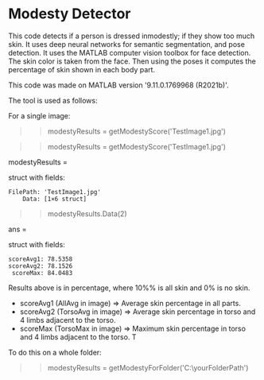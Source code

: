 # Modesty Detector

This code detects if a person is dressed inmodestly; if they show too much skin. It uses deep neural networks for semantic segmentation, and pose detection. It uses the MATLAB computer vision toolbox for face detection. The skin color is taken from the face. Then using the poses it computes the percentage of skin shown in each body part.

This code was made on MATLAB version '9.11.0.1769968 (R2021b)'.

The tool is used as follows:

For a single image:

>> modestyResults = getModestyScore('TestImage1.jpg')

>> modestyResults = getModestyScore('TestImage1.jpg')

modestyResults = 

  struct with fields:

    FilePath: 'TestImage1.jpg'
        Data: [1×6 struct]

>> modestyResults.Data(2)

ans = 

  struct with fields:

    scoreAvg1: 78.5358
    scoreAvg2: 78.1526
     scoreMax: 84.0483
                     
Results above is in percentage, where 10%% is all skin and 0% is no skin. 
* scoreAvg1 (AllAvg in image) => Average skin percentage in all parts. 
* scoreAvg2 (TorsoAvg in image) => Average skin percentage in torso and 4 limbs adjacent to the torso. 
* scoreMax (TorsoMax in image)  => Maximum skin percentage in torso and 4 limbs adjacent to the torso. T

To do this on a whole folder:

>> modestyResults = getModestyForFolder('C:\yourFolderPath')

